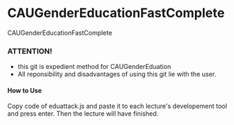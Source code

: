 # CAUGenderEducationFastComplete
CAUGenderEducationFastComplete
### ATTENTION!
 * this git is expedient method for CAUGenderEduation
 * All reponsibility and disadvantages of using this git lie with the user.

#### How to Use

Copy code of eduattack.js and paste it to each lecture's developement tool
and press enter. Then the lecture will have finished.
